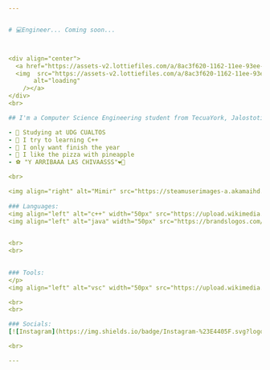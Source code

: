 ```yaml
---


# 💻Engineer... Coming soon...



<div align="center">
  <a href="https://assets-v2.lottiefiles.com/a/8ac3f620-1162-11ee-93ee-5f72c70cdba0/PKM5Pmxvja.gif">
  <img  src="https://assets-v2.lottiefiles.com/a/8ac3f620-1162-11ee-93ee-5f72c70cdba0/PKM5Pmxvja.gif"
       alt="loading" 
    /></a>
</div>
<br>

## I'm a Computer Science Engineering student from TecuaYork, Jalostotitlán, Jalisco, MX📌

- 📖 Studying at UDG CUALTOS
- 🦾 I try to learning C++
- 🙏 I only want finish the year
- 🍕 I like the pizza with pineapple
- ⚽ "Y ARRIBAAA LAS CHIVAASSS"❤️💙

<br>

<img align="right" alt="Mimir" src="https://steamuserimages-a.akamaihd.net/ugc/861738022413745366/0CFBCA54384EB970C7BFAD49F37A27FC19420234/?imw=5000&imh=5000&ima=fit&impolicy=Letterbox&imcolor=%23000000&letterbox=false" width="600" />
  
### Languages:
<img align="left" alt="c++" width="50px" src="https://upload.wikimedia.org/wikipedia/commons/thumb/1/18/ISO_C%2B%2B_Logo.svg/1822px-ISO_C%2B%2B_Logo.svg.png" />  
<img align="left" alt="java" width="50px" src="https://brandslogos.com/j/java-logo-1/" /> 

  
<br> 
<br>
 

### Tools:  
</p>
<img align="left" alt="vsc" width="50px" src="https://upload.wikimedia.org/wikipedia/commons/thumb/9/9a/Visual_Studio_Code_1.35_icon.svg/2048px-Visual_Studio_Code_1.35_icon.svg.png" /> 

<br>
<br>

### Socials:
[![Instagram](https://img.shields.io/badge/Instagram-%23E4405F.svg?logo=Instagram&logoColor=white)](https://www.instagram.com/eduardotec05/) 

<br>

---
```

